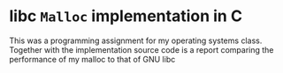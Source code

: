 # libc `Malloc` implementation in C
This was a programming assignment for my operating systems class. Together with the implementation source code is a report comparing the performance of my malloc to that of GNU libc
